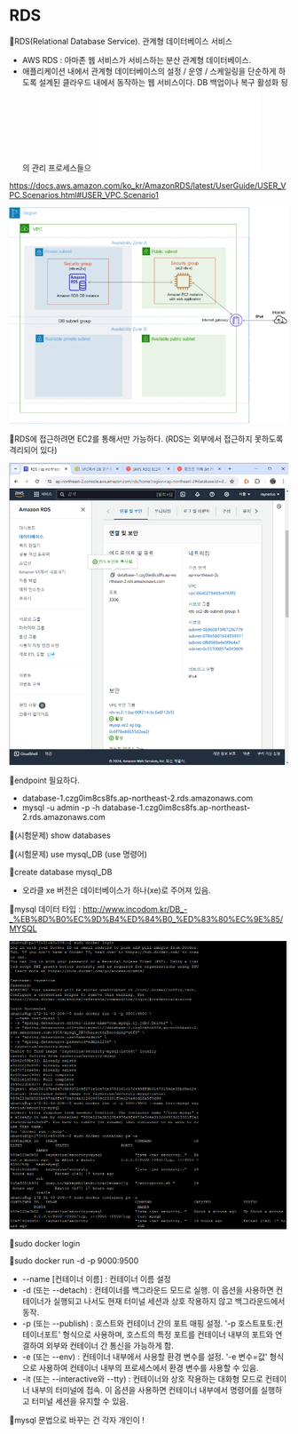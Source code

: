 # RDS
📌RDS(Relational Database Service). 관계형 데이터베이스 서비스
- AWS RDS : 아마존 웹 서비스가 서비스하는 분산 관계형 데이터베이스.
- 애플리케이션 내에서 관계형 데이터베이스의 설정 / 운영 / 스케일링을 단순하게 하도록 설계된 클라우드 내에서 동작하는 웹 서비스이다. DB 백업이나 복구 활성화 딍의 관리 프로세스들으
![](../image/3.%20RDS와%20EC2%20연동_배포.txt)

https://docs.aws.amazon.com/ko_kr/AmazonRDS/latest/UserGuide/USER_VPC.Scenarios.html#USER_VPC.Scenario1

![](../image/Pasted%20image%2020240514090727.png)

📌RDS에 접근하려면 EC2를 통해서만 가능하다. (RDS는 외부에서 접근하지 못하도록 격리되어 있다)

![](../image/Pasted%20image%2020240514100111.png)

📌endpoint 필요하다.
- database-1.czg0im8cs8fs.ap-northeast-2.rds.amazonaws.com
- mysql -u admin -p -h database-1.czg0im8cs8fs.ap-northeast-2.rds.amazonaws.com


📌(시험문제) show databases

📌(시험문제) use mysql_DB (use 명령어)

📌create database mysql_DB
- 오라클  xe 버전은 데이터베이스가 하나(xe)로 주어져 있음.

📌mysql 데이터 타입 : http://www.incodom.kr/DB_-_%EB%8D%B0%EC%9D%B4%ED%84%B0_%ED%83%80%EC%9E%85/MYSQL

![](../image/Pasted%20image%2020240514103753.png)

📌sudo docker login

📌sudo docker run -d -p 9000:9500
-  --name \[컨테이너 이름] : 컨테이너 이름 설정
- -d (또는 --detach) : 컨테이너를 백그라운드 모드로 실행. 이 옵션을 사용하면 컨테이너가 실행되고 나서도 현재 터미널 세션과 상호 작용하지 않고 백그라운드에서 동작.
- -p (또는 --publish) : 호스트와 컨테이너 간의 포트 매핑 설정. '-p 호스트포토:컨테이너포트' 형식으로 사용하며, 호스트의 특정 포트를 컨테이너 내부의 포트와 연결하여 외부와 컨테이너 간 통신을 가능하게 함.
- -e (또는 --env) : 컨테이너 내부에서 사용할 환경 변수를 설정. '-e 변수=값' 형식으로 사용하여 컨테이너 내부의 프로세스에서 환경 변수를 사용할 수 있음.
- -it (또는 --interactive와 --tty) : 컨테이너와 상호 작용하는 대화형 모드로 컨테이너 내부의 터미널에 접속. 이 옵션을 사용하면 컨테이너 내부에서 명령어를 실행하고 터미널 세션을 유지할 수 있음.

📌mysql 문법으로 바꾸는 건 각자 개인이 !

